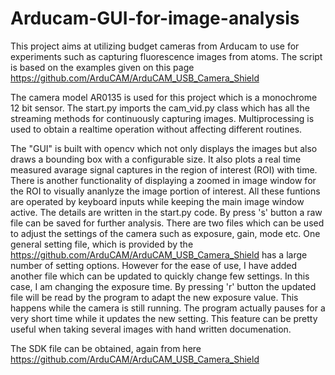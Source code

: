 # Arducam-GUI-for-image-analysis
This project aims at utilizing budget cameras from Arducam to use for experiments such as capturing fluorescence images from atoms.
The script is based on the examples given on this page https://github.com/ArduCAM/ArduCAM_USB_Camera_Shield

The camera model AR0135 is used for this project which is a monochrome 12 bit sensor.
The start.py imports the cam_vid.py class which has all the streaming methods for continuously capturing images. Multiprocessing is used to obtain a realtime operation without affecting different routines.

The "GUI" is built with opencv which not only displays the images but also draws a bounding box with a configurable size. It also plots a real time measured avarage signal captures in the region of interest (ROI) with time. There is another functionality of displaying a zoomed in image window for the ROI to visually ananlyze the image portion of interest. All these funtions are operated by keyboard inputs while keeping the main image window active. The details are written in the start.py code. By press 's' button a raw file can be saved for further analysis. There are two files which can be used to adjust the settings of the camera such as exposure, gain, mode etc. One general setting file, which is provided by the https://github.com/ArduCAM/ArduCAM_USB_Camera_Shield has a large number of setting options. However for the ease of use, I have added another file which can be updated to quickly change few settings. In this case, I am changing the exposure time. By pressing 'r' button the updated file will be read by the program to adapt the new exposure value. This happens while the camera is still running. The program actually pauses for a very short time while it updates the new setting. This feature can be pretty useful when taking several images with hand written documenation.

The SDK file can be obtained, again from here https://github.com/ArduCAM/ArduCAM_USB_Camera_Shield
